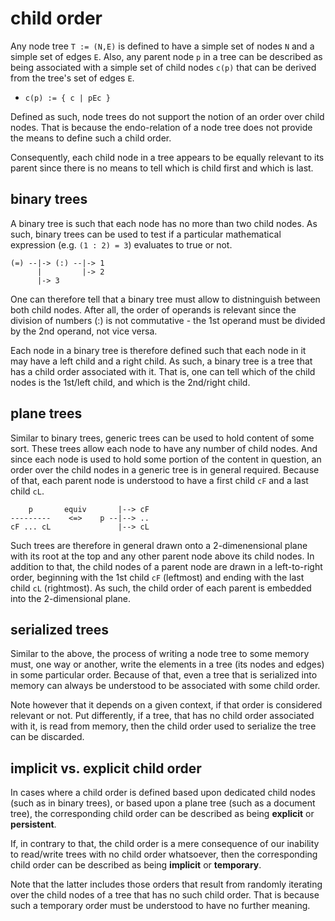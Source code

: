 
<!-- ======================================================================= -->
# child order

Any node tree `T := (N,E)` is defined to have a simple set of nodes `N` and a
simple set of edges `E`. Also, any parent node `p` in a tree can be described
as being associated with a simple set of child nodes `c(p)` that can be derived
from the tree's set of edges `E`.

* `c(p) := { c | pEc }`

Defined as such, node trees do not support the notion of an order over child
nodes. That is because the endo-relation of a node tree does not provide the
means to define such a child order.

Consequently, each child node in a tree appears to be equally relevant to its
parent since there is no means to tell which is child first and which is last.

<!-- ======================================================================= -->
## binary trees

A binary tree is such that each node has no more than two child nodes. As such,
binary trees can be used to test if a particular mathematical expression (e.g.
`(1 : 2) = 3`) evaluates to true or not.

```
(=) --|-> (:) --|-> 1
      |         |-> 2
      |-> 3
```

One can therefore tell that a binary tree must allow to distninguish between
both child nodes. After all, the order of operands is relevant since the
division of numbers (:) is not commutative - the 1st operand must be divided
by the 2nd operand, not vice versa.

Each node in a binary tree is therefore defined such that each node in it may
have a left child and a right child. As such, a binary tree is a tree that has
a child order associated with it. That is, one can tell which of the child
nodes is the 1st/left child, and which is the 2nd/right child.

<!-- ======================================================================= -->
## plane trees

Similar to binary trees, generic trees can be used to hold content of some sort.
These trees allow each node to have any number of child nodes. And since each
node is used to hold some portion of the content in question, an order over the
child nodes in a generic tree is in general required. Because of that, each
parent node is understood to have a first child `cF` and a last child `cL`.

```
    p       equiv       |--> cF
---------    <=>    p --|--> ..
cF ... cL               |--> cL
```

Such trees are therefore in general drawn onto a 2-dimenensional plane with its
root at the top and any other parent node above its child nodes. In addition
to that, the child nodes of a parent node are drawn in a left-to-right order,
beginning with the 1st child `cF` (leftmost) and ending with the last child
`cL` (rightmost). As such, the child order of each parent is embedded into the
2-dimensional plane.

<!-- ======================================================================= -->
## serialized trees

Similar to the above, the process of writing a node tree to some memory must,
one way or another, write the elements in a tree (its nodes and edges) in some
particular order. Because of that, even a tree that is serialized into memory
can always be understood to be associated with some child order.

Note however that it depends on a given context, if that order is considered
relevant or not. Put differently, if a tree, that has no child order associated
with it, is read from memory, then the child order used to serialize the tree
can be discarded.

<!-- ======================================================================= -->
## implicit vs. explicit child order

In cases where a child order is defined based upon dedicated child nodes
(such as in binary trees), or based upon a plane tree (such as a document
tree), the corresponding child order can be described as being **explicit**
or **persistent**.

If, in contrary to that, the child order is a mere consequence of our
inability to read/write trees with no child order whatsoever, then the
corresponding child order can be described as being **implicit**
or **temporary**.

Note that the latter includes those orders that result from randomly iterating
over the child nodes of a tree that has no such child order. That is because
such a temporary order must be understood to have no further meaning.
